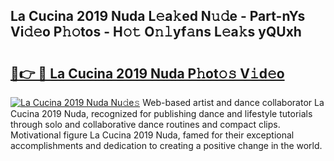 ## La Cucina 2019 Nuda L𝚎a𝚔ed N𝚞𝚍e - Part-nYs Vi𝚍𝚎o P𝚑𝚘tos - H𝚘𝚝 O𝚗𝚕yf𝚊ns L𝚎a𝚔s yQUxh

# <h2><a href="http://kf4kz3v.oniu.top/?m=La+Cucina+2019+Nuda">🔗👉 🔴 La Cucina 2019 Nuda P𝚑ot𝚘𝚜 V𝚒d𝚎o</a></h2>

[![La Cucina 2019 Nuda Nu𝚍e𝚜](https://i.imgur.com/0qMVB7G.gif)](http://kf4kz3v.oniu.top/?m=La+Cucina+2019+Nuda)
Web-based artist and dance collaborator La Cucina 2019 Nuda, recognized for publishing dance and lifestyle tutorials through solo and collaborative dance routines and compact clips. Motivational figure La Cucina 2019 Nuda, famed for their exceptional accomplishments and dedication to creating a positive change in the world.  
